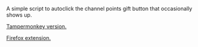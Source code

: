 A simple script to autoclick the channel points gift button that occasionally shows up.

[Tampermonkey version.](https://pastebin.com/raw/XxTu02tb)

[Firefox extension.](https://addons.mozilla.org/en-US/firefox/addon/twitch-tv-gift-autoclicker/)